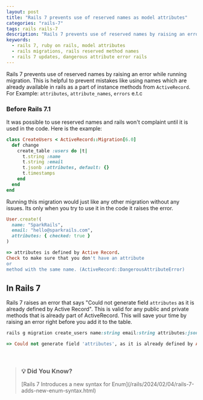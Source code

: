 ```yaml
---
layout: post
title: "Rails 7 prevents use of reserved names as model attributes"
categories: "rails-7"
tags: rails rails-7
description: "Rails 7 prevents use of reserved names by raising an error while running migration. This is helpful to prevent mistakes like using names which are already available in rails"
keywords:
  - rails 7, ruby on rails, model attributes
  - rails migrations, rails reserved method names
  - rails 7 updates, dangerous attribute error rails 
---
```


Rails 7 prevents use of reserved names by raising an error while running migration. This is helpful to prevent mistakes like using names which are already available in rails as a part of instance methods from `ActiveRecord`. For Example: `attributes`, `attribute_names`, `errors` e.t.c

### Before Rails 7.1

It was possible to use reserved names and rails won't complaint until it is used in the code. Here is the example:

```ruby
class CreateUsers < ActiveRecord::Migration[6.0]
  def change
    create_table :users do |t|
      t.string :name
      t.string :email
      t.jsonb :attributes, default: {}
      t.timestamps
    end
  end
end
```

Running this migration would just like any other migration without any issues. Its only when you try to use it in the code it raises the error.

```ruby
User.create!(
  name: "SparkRails",
  email: "hello@sparkrails.com",
  attributes: { checked: true }
)

=> attributes is defined by Active Record. 
Check to make sure that you don't have an attribute 
or 
method with the same name. (ActiveRecord::DangerousAttributeError)
```

## In Rails 7

Rails 7 raises an error that says "Could not generate field `attributes` as it is already defined by Active Record". This is valid for any public and private methods that is already part of ActiveRecord. This will save your time by raising an error right before you add it to the table.

```ruby
rails g migration create_users name:string email:string attributes:jsonb

=> Could not generate field 'attributes', as it is already defined by Active Record.
```
<br/>

>
> ### 💡 Did You Know?
> <base target="_blank"> [Rails 7 Introduces a new syntax for Enum](/rails/2024/02/04/rails-7-adds-new-enum-syntax.html)
